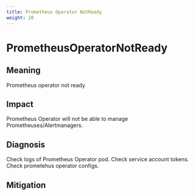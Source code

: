 ```yaml
---
title: Prometheus Operator NotReady
weight: 20
---
```


# PrometheusOperatorNotReady

## Meaning

Prometheus operator not ready

## Impact

Prometheus Operator will not be able to manage Prometheuses/Alertmanagers.

## Diagnosis

Check logs of Prometheus Operator pod.
Check service account tokens.
Check prometehus operator configs.

## Mitigation
